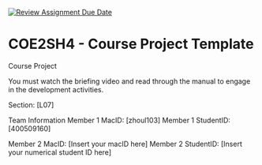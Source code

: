 [![Review Assignment Due Date](https://classroom.github.com/assets/deadline-readme-button-22041afd0340ce965d47ae6ef1cefeee28c7c493a6346c4f15d667ab976d596c.svg)](https://classroom.github.com/a/mLqiHWLE)
# COE2SH4 - Course Project Template
Course Project

You must watch the briefing video and read through the manual to engage in the development activities.


Section: [L07]

Team Information
Member 1 MacID: [zhoul103]
Member 1 StudentID: [400509160]

Member 2 MacID: [Insert your macID here]
Member 2 StudentID: [Insert your numerical student ID here]
